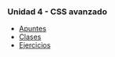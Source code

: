 ### Unidad 4 - CSS avanzado

-   [Apuntes](./apuntes/)
-   [Clases](./clases/)
-   [Ejercicios](./ejercicios/)

